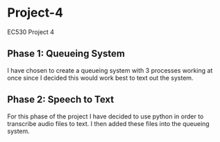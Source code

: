 # Project-4
EC530 Project 4
## Phase 1: Queueing System 
I have chosen to create a queueing system with 3 processes working at once since I decided this would work best to text out the system.
## Phase 2: Speech to Text
For this phase of the project I have decided to use python in order to transcribe audio files to text. I then added these files into the queueing system.
